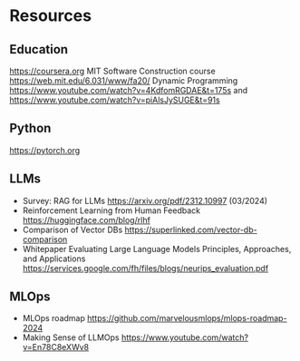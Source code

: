 # Resources

## Education
https://coursera.org
MIT Software Construction course https://web.mit.edu/6.031/www/fa20/
Dynamic Programming https://www.youtube.com/watch?v=4KdfomRGDAE&t=175s and https://www.youtube.com/watch?v=piAlsJySUGE&t=91s

## Python
https://pytorch.org

## LLMs
- Survey: RAG for LLMs https://arxiv.org/pdf/2312.10997 (03/2024)
- Reinforcement Learning from Human Feedback https://huggingface.com/blog/rlhf
- Comparison of Vector DBs https://superlinked.com/vector-db-comparison
- Whitepaper Evaluating Large Language Models Principles, Approaches, and Applications https://services.google.com/fh/files/blogs/neurips_evaluation.pdf

## MLOps
- MLOps roadmap https://github.com/marvelousmlops/mlops-roadmap-2024
- Making Sense of LLMOps https://www.youtube.com/watch?v=En78C8eXWv8
